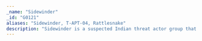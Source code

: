```yaml
---
_name: "Sidewinder"
_id: "G0121"
aliases: "Sidewinder, T-APT-04, Rattlesnake"
description: "Sidewinder is a suspected Indian threat actor group that has been active since at least 2012. They have been observed targeting government, military, and business entities throughout Asia, primarily focusing on Pakistan, China, Nepal, and Afghanistan."
---
```

